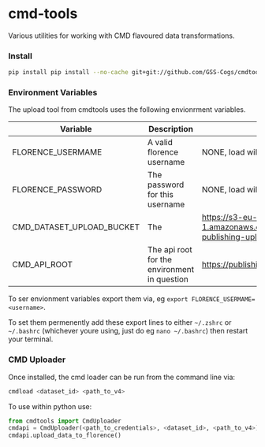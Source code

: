 # cmd-tools

Various utilities for working with CMD flavoured data transformations.

### Install

```sh
pip install pip install --no-cache git+git://github.com/GSS-Cogs/cmdtools.git#egg=cmdtools
```

### Environment Variables

The upload tool from cmdtools uses the following envionrment variables.

|          Variable         |              Description           |     Default   |
|---------------------------|------------------------------------|---------------|
| FLORENCE_USERMAME         | A valid florence username          | NONE, load will fail  |
| FLORENCE_PASSWORD         | The password for this username     | NONE, load will fail  |
| CMD_DATASET_UPLOAD_BUCKET | The                                | https://s3-eu-west-1.amazonaws.com/ons-dp-develop-publishing-uploaded-datasets |
| CMD_API_ROOT | The api root for the environment in question | https://publishing.develop.onsdigital.co.uk |

To ser envionment variables export them via, eg `export FLORENCE_USERMAME=<username>`.

To set them permenently add these export lines to either `~/.zshrc` or `~/.bashrc` (whichever youre using, just do eg `nano ~/.bashrc`) then restart your terminal.

### CMD Uploader

Once installed, the cmd loader can be run from the command line via:

```sh
cmdload <dataset_id> <path_to_v4>
```

To use within python use:

```python
from cmdtools import CmdUploader
cmdapi = CmdUploader(<path_to_credentials>, <dataset_id>, <path_to_v4>)
cmdapi.upload_data_to_florence()
```